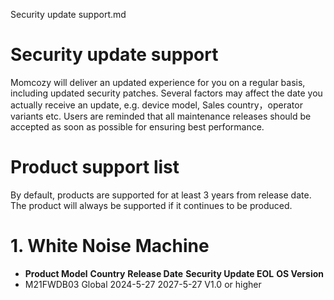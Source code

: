 Security update support.md

# Security update support

Momcozy will deliver an updated experience for you on a regular basis, including updated security patches. Several factors may affect the date you actually receive an update, e.g. device model, Sales country，operator variants etc. Users are reminded that all maintenance releases should be accepted as soon as possible for ensuring best performance.
# Product support list

By default, products are supported for at least 3 years from release date. The product will always be supported if it continues to be produced.
# 1. White Noise Machine

- **Product Model**	**Country**	**Release Date**	**Security Update EOL**	**OS Version**<br>
- M21FWDB03	        Global	    2024-5-27	        2027-5-27	              V1.0 or higher

